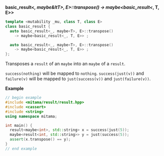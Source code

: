 **basic_result&lt;_, maybe&ltT&gt;, E&gt;::transpose() -> maybe&lt;basic_result&lt;_, T, E&gt;&gt;**

```cpp
template <mutability _mu, class T, class E>
class basic_result {
  auto basic_result<_, maybe<T>, E>::transpose()
    -> maybe<basic_result<_, T, E>> ;

  auto basic_result<_, maybe<T>, E>::transpose()
    -> maybe<basic_result<_, T, E>> ;
};
```

Transposes a `result` of an `maybe` into an `maybe` of a `result`.


`success(nothing)` will be mapped to `nothing`.
`success(just(v))` and `failure(v)` will be mapped to `just(success(v))` and `just(failure(v))`.

**Example**

```cpp
// begin example
#include <mitama/result/result.hpp>
#include <cassert>
#include <string>
using namespace mitama;

int main() {
  result<maybe<int>, std::string> x = success(just(5));
  maybe<result<int, std::string>> y = just(success(5));
  assert(x.transpose() == y);
}
// end example
```
